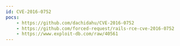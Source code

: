 ```yaml
---
id: CVE-2016-0752
pocs:
    - https://github.com/dachidahu/CVE-2016-0752
    - https://github.com/forced-request/rails-rce-cve-2016-0752
    - https://www.exploit-db.com/raw/40561
---
```

